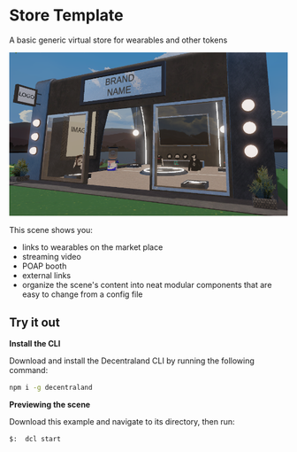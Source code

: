 # Store Template
 
 A basic generic virtual store for wearables and other tokens


![](screenshot/screenshot.png)

This scene shows you:

- links to wearables on the market place
- streaming video
- POAP booth
- external links
- organize the scene's content into neat modular components that are easy to change from a config file


## Try it out

**Install the CLI**

Download and install the Decentraland CLI by running the following command:

```bash
npm i -g decentraland
```

**Previewing the scene**

Download this example and navigate to its directory, then run:

```
$:  dcl start
```

